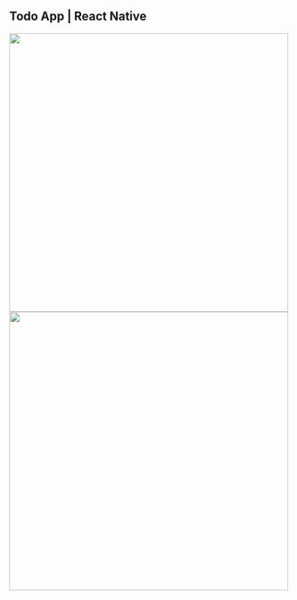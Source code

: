 ## Todo App | React Native

<img src="https://i.imgur.com/RHH76KL.png" height="500">

<img src="https://i.imgur.com/u74vaOx.png" height="500">
